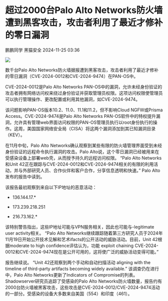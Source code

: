 #  超过2000台Palo Alto Networks防火墙遭到黑客攻击，攻击者利用了最近才修补的零日漏洞   
鹏鹏同学  黑猫安全   2024-11-25 03:36  
  
![](https://mmbiz.qpic.cn/sz_mmbiz_png/8dBEfDPEceibDhJC77BUpvs03VRK19llfNuWYmwpicibKVUNveDicfHRn7dswONGV9ULJHLCrGQ3SpHibcMyX7htpOw/640?wx_fmt=png&from=appmsg "")  
  
数千台Palo Alto Networks防火墙据报遭到黑客攻击，攻击者利用了最近才修补的零日漏洞（CVE-2024-0012和CVE-2024-9474）在PAN-OS中。  
  
CVE-2024-0012是Palo Alto Networks PAN-OS中的漏洞，允许未经身份验证的攻击者拥有网络访问权来绕过身份验证并获取管理员权限。这项访问权限使管理员可以执行管理操作、更改配置或利用其他漏洞，如CVE-2024-9474。  
  
该问题影响PAN-OS版本10.2、11.0、11.1和11.2，但不影响Cloud NGFW或Prisma Access。CVE-2024-9474是Palo Alto Networks PAN-OS软件中的特权提升漏洞，允许具有管理web界面访问权限的PAN-OS管理员执行以root身份执行的操作。这周，美国国家网络安全局（CISA）将这两个漏洞添加到其已知漏洞目录（KEV）。  
  
在11月中旬，Palo Alto Networks确认观察到某些有限的防火墙管理界面受到未经身份验证的远程命令执行漏洞的攻击。Palo Alto说，这个零日漏洞已经被用来在受感染设备上部署web壳，从而授予持久的远程访问权限。 “Palo Alto Networks和Unit 42正在跟踪与CVE-2024-0012和CVE-2024-9474相关的有限的利用活动，并与外部研究人员、合作伙伴和客户合作，分享信息透明和快速。” Palo Alto发布的报告中读到。  
  
该报告最初观察到来自以下IP地址的恶意活动：  
- 136.144.17.*   
  
- 173.239.218.251   
  
- 216.73.162.*   
  
该特别警告指出，这些IP地址可能与VPN服务相关，因此也可能与-legitimate user activity相关。 “Palo Alto Networks继续跟踪随着第三方研究人员于2024年11月19日开始公开技术见解和艺术ifacts的公开活动的威胁活动。目前，Unit 42根据moderate to high confidence评估认为，功能 exploit chaining CVE-2024-0012和CVE-2024-9474现在是公开可用的，这将使广泛的威胁活动变得可能。”  
  
报告继续说。 “Unit 42还观察到两个手动和自动扫描活动 aligning with the timeline of third-party artifacts becoming widely available.” 该调查仍在进行中，Palo Alto Networks更新了Indicators of Compromise的列表。Shadowserver研究员追踪了受感染的Palo Alto Networks防火墙数量，报告约有2000台防火墙被黑客攻击，这些攻击是CVE-2024-0012/CVE-2024-9474活动的一部分。受感染的设备大多数来自美国（554）和印度（461）。  
  
  
